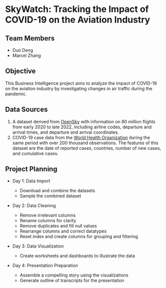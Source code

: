 # SkyWatch: Tracking the Impact of COVID-19 on the Aviation Industry

## Team Members
* Duo Deng 
* Marcel Zhang  

## Objective
This Business Intelligence project aims to analyze the impact of COVID-19 on the aviation industry by investigating changes in air traffic during the pandemic.  

## Data Sources
1. A dataset derived from [OpenSky](https://zenodo.org/record/7323875#.Y-D7PHOZO3K) with information on 80 million flights from early 2020 to late 2022, including airline codes, departure and arrival times, and departure and arrival coordinates.
2. COVID-19 case data from the [World Health Organization](https://covid19.who.int/data) during the same period with over 200 thousand observations. The features of this dataset are the date of reported cases, countries, number of new cases, and cumulative cases.  


## Project Planning  

* Day 1: Data Import
    * Download and combine the datasets
    * Sample the combined dataset  
    
* Day 2: Data Cleaning
    * Remove irrelevant columns
    * Rename columns for clarity
    * Remove duplicates and fill null values
    * Rearrange columns and correct datatypes
    * Reset index and create columns for grouping and filtering  
    
* Day 3: Data Visualization
    * Create worksheets and dashboards to illustrate the data  
    
* Day 4: Presentation Preparation
    * Assemble a compelling story using the visualizations
    * Generate outline of transcripts for the presentation
